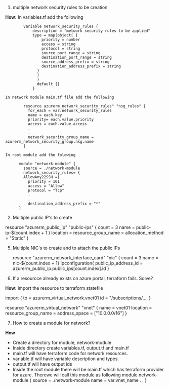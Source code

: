 1. multiple network security rules to be creation

__How:__ In variables.tf add the following

            variable network_security_rules {
                description = "metwork security rules to be applied"
                type = map(object( {
                    priority = number
                    access = string
                    protocol = string
                    source_port_range = string
                    destination_port_range = string
                    source_address_prefix = string
                    destination_address_prefix = string
                  }
                  )
                  )
                  default {}
                }

    In network module main.tf file add the following

            resource azurerm_network_security_rules" "nsg_rules" {
              for_each = var.network_security_rules
              name = each.key
              priority= each.value.priority
              access = each.value.access
              .
              .
              network_security_group_name = azurerm_network_security_group.nsg.name
            }

    In root module add the folowing

          module "network-module" {
            source = ./network-module
            network_security_rules= {
            AllowAny22SSH ={
              priority = 101
              access = "Allow"
              protocol = "Tcp"
              .
              .
              destination_address_prefix = "*"
          }
2. Multiple public IP's to create

  resource "azurerm_public_ip" "public-ips" {
    count = 3
    name = public-ip-$(count.index + 1 )
    location =
    resource_group_name = 
    allocation_method = "Static"
  }
  
5. Multiple NIC's to create and to attach the public IPs

    resource "azurerm_network_interface_card" "nic" {
      count = 3
      name = nic-${count.index + 1}
      ipconfiguration{
        public_ip_address_id = azurerm_public_ip.public_ips[count.index].id
   }

6. If a resourcce already exists on azure portal, terraform fails. Solve?

__How:__ import the resource to terraform statefile

import {
  to = azurerm_virtual_network.vnet01
  id = "/subscriptions/....
}

resource "azurerm_virtual_network" "vnet" {
  name = vnet01
  location =
  resource_group_name =
  address_space = ["10.0.0.0/16"]
}

7. How to create a module for network?

__How__ 

- Create a directory for module, network-module
- Inside directory create variables.tf, output.tf and main.tf
- main.tf will have terraform code for network resources.
- variable.tf will have variable description and types.
- output.tf will have output ids
- Inside the root module there will be main.tf which has terraform provider for azure. Therewe will call this module as following
        module network-module {
          source = ./network-module
          name = var.vnet_name
          .
          .
      }

